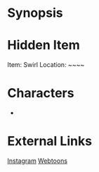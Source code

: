 # Synopsis


# Hidden Item
Item: Swirl
Location: ~~~~

# Characters
* 

# External Links
[Instagram](https://www.instagram.com/p/B8kA1CDHtYA/)
[Webtoons]()